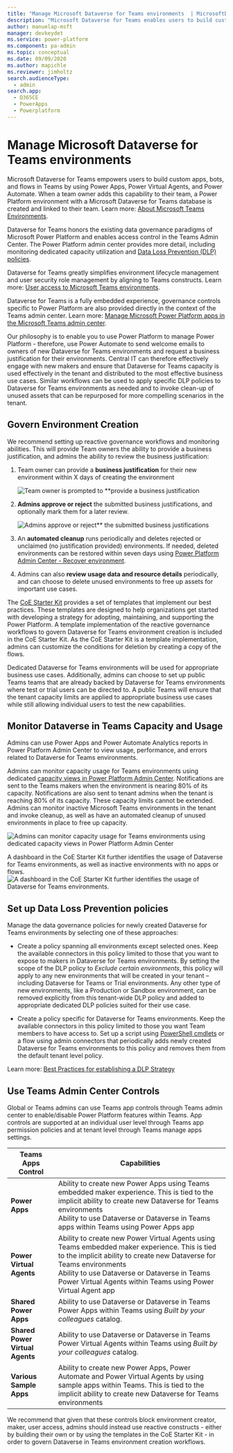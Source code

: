 ```yaml
---
title: "Manage Microsoft Dataverse for Teams environments  | MicrosoftDocs"
description: "Microsoft Dataverse for Teams enables users to build custom apps, bots, and flows in Teams. This article walks you through important details about Dataverse for Teams environments, and discusses recommended ways to proactively manage them."
author: manuelap-msft
manager: devkeydet
ms.service: power-platform
ms.component: pa-admin
ms.topic: conceptual
ms.date: 09/09/2020
ms.author: mapichle
ms.reviewer: jimholtz
search.audienceType: 
  - admin
search.app: 
  - D365CE
  - PowerApps
  - Powerplatform
---
```

# Manage Microsoft Dataverse for Teams environments

Microsoft Dataverse for Teams empowers users to build custom apps, bots, and flows in Teams by using Power Apps, Power Virtual Agents, and Power Automate. When a team owner adds this capability to their team, a Power Platform environment with a Microsoft Dataverse for Teams database is created and linked to their team. Learn more: [About Microsoft Teams Environments](https://docs.microsoft.com/power-platform/admin/about-teams-environment).

Dataverse for Teams honors the existing data governance paradigms of Microsoft Power Platform and enables access control in the Teams Admin Center. The Power Platform admin center provides more detail, including monitoring dedicated capacity utilization and [Data Loss Prevention (DLP) policies](https://docs.microsoft.com/power-platform/admin/wp-data-loss-prevention).  

Dataverse for Teams greatly simplifies environment lifecycle management and user security role management by aligning to Teams constructs. Learn more: [User access to Microsoft Teams environments](https://docs.microsoft.com/power-platform/admin/about-teams-environment#user-access-to-project-oakdale-environments).

Dataverse for Teams is a fully embedded experience, governance controls specific to Power Platform are also provided directly in the context of the Teams admin center. Learn more: [Manage Microsoft Power Platform apps in the Microsoft Teams admin center](https://docs.microsoft.com/microsoftteams/manage-power-platform-apps).

Our philosophy is to enable you to use Power Platform to manage Power Platform - therefore, use Power Automate to send welcome emails to owners of new Dataverse for Teams environments and request a business justification for their environments. Central IT can therefore effectively engage with new makers and ensure that Dataverse for Teams capacity is used effectively in the tenant and distributed to the most effective business use cases. Similar workflows can be used to apply specific DLP policies to Dataverse for Teams environments as needed and to invoke clean-up of unused assets that can be repurposed for more compelling scenarios in the tenant.

## Govern Environment Creation

We recommend setting up reactive governance workflows and monitoring abilities. This will provide Team owners the ability to provide a business justification, and admins the ability to review the business justification:

1. Team owner can provide a **business justification** for their new environment within X days of creating the environment

    ![Team owner is prompted to **provide a business justification](media/teams-1.png "Team owner is prompted to **provide a business justification")

1. **Admins approve or reject** the submitted business justifications, and optionally mark them for a later review.

    ![Admins approve or reject** the submitted business justifications](media/teams-2.png "Admins approve or reject** the submitted business justifications")

1. An **automated cleanup** runs periodically and deletes rejected or unclaimed (no justification provided) environments. If needed, deleted environments can be restored within seven days using [Power Platform Admin Center - Recover environment](https://docs.microsoft.com/power-platform/admin/recover-environment#power-platform-admin-center).
1. Admins can also **review usage data and resource details** periodically, and can choose to delete unused environments to free up assets for important use cases.

The [CoE Starter Kit](https://aka.ms/coestarterkit) provides a set of templates that implement our best practices. These templates are designed to help organizations get started with developing a strategy for adopting, maintaining, and supporting the Power Platform. A template implementation of the reactive governance workflows to govern Dataverse for Teams environment creation is included in the CoE Starter Kit. As the CoE Starter Kit is a template implementation, admins can customize the conditions for deletion by creating a copy of the flows.

Dedicated Dataverse for Teams environments will be used for appropriate business use cases. Additionally, admins can choose to set up public Teams teams that are already backed by Dataverse for Teams environments where test or trial users can be directed to. A public Teams will ensure that the tenant capacity limits are applied to appropriate business use cases while still allowing individual users to test the new capabilities.  

## Monitor Dataverse in Teams Capacity and Usage

Admins can use Power Apps and Power Automate Analytics reports in Power Platform Admin Center to view usage, performance, and errors related to Dataverse for Teams environments.

Admins can monitor capacity usage for Teams environments using dedicated [capacity views in Power Platform Admin Center](https://docs.microsoft.com/power-platform/admin/about-teams-environment#capacity-limits). Notifications are sent to the Teams makers when the environment is nearing 80% of its capacity. Notifications are also sent to tenant admins when the tenant is reaching 80% of its capacity. These capacity limits cannot be extended. Admins can monitor inactive Microsoft Teams environments in the tenant and invoke cleanup, as well as have an automated cleanup of unused environments in place to free up capacity.

![Admins can monitor capacity usage for Teams environments using dedicated capacity views in Power Platform Admin Center](media/teams-4.png "Admins can monitor capacity usage for Teams environments using dedicated [capacity views in Power Platform Admin Center")

A dashboard in the CoE Starter Kit further identifies the usage of Dataverse for Teams environments, as well as inactive environments with no apps or flows.
![A dashboard in the CoE Starter Kit further identifies the usage of Dataverse for Teams environments.](media/teams-3.png "A dashboard in the CoE Starter Kit further identifies the usage of Dataverse for Teams environments.")

## Set up Data Loss Prevention policies

Manage the data governance policies for newly created Dataverse for Teams environments by selecting one of these approaches:

- Create a policy spanning all environments except selected ones. Keep the available connectors in this policy limited to those that you want to expose to makers in Dataverse for Teams environments. By setting the scope of the DLP policy to *Exclude certain environments*, this policy will apply to any new environments that will be created in your tenant – including Dataverse for Teams or Trial environments. Any other type of new environments, like a Production or Sandbox environment, can be removed explicitly from this tenant-wide DLP policy and added to appropriate dedicated DLP policies suited for their use case.

- Create a policy specific for Dataverse for Teams environments. Keep the available connectors in this policy limited to those you want Team members to have access to. Set up a script using [PowerShell cmdlets](https://docs.microsoft.com/power-platform/admin/powerapps-powershell#data-loss-prevention-dlp-policy-commands) or a flow using admin connectors that periodically adds newly created Dataverse for Teams environments to this policy and removes them from the default tenant level policy.

Learn more: [Best Practices for establishing a DLP Strategy](https://docs.microsoft.com/power-platform/guidance/adoption/dlp-strategy)

## Use Teams Admin Center Controls

Global or Teams admins can use Teams app controls through Teams admin center to enable/disable Power Platform features within Teams. App controls are supported at an individual user level through Teams app permission policies and at tenant level through Teams manage apps settings.

|Teams Apps Control|Capabilities|
|------------------|---------|
|**Power Apps**|Ability to create new Power Apps using Teams embedded maker experience. This is tied to the implicit ability to create new Dataverse for Teams environments<Br>Ability to use Dataverse or Dataverse in Teams apps within Teams using Power Apps app  |
|**Power Virtual Agents**|Ability to create new Power Virtual Agents using Teams embedded maker experience. This is tied to the implicit ability to create new Dataverse for Teams environments<Br>Ability to use Dataverse or Dataverse in Teams Power Virtual Agents within Teams using Power Virtual Agent app|
|**Shared Power Apps**|Ability to use Dataverse or Dataverse in Teams Power Apps within Teams using *Built by your colleagues* catalog.|
|**Shared Power Virtual Agents**|Ability to use Dataverse or Dataverse in Teams Power Virtual Agents within Teams using *Built by your colleagues* catalog.|
|**Various Sample Apps**| Ability to create new Power Apps, Power Automate and Power Virtual Agents by using sample apps within Teams. This is tied to the implicit ability to create new Dataverse for Teams environments|

We recommend that given that these controls block environment creator, maker, user access, admins should instead use reactive constructs - either by building their own or by using the templates in the CoE Starter Kit - in order to govern Dataverse in Teams environment creation workflows.
